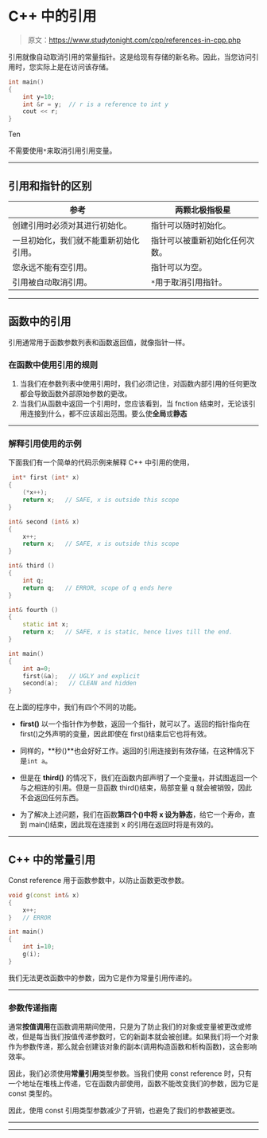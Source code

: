 # C++ 中的引用

> 原文：<https://www.studytonight.com/cpp/references-in-cpp.php>

引用就像自动取消引用的常量指针。这是给现有存储的新名称。因此，当您访问引用时，您实际上是在访问该存储。

```cpp
int main()
{ 
    int y=10;
    int &r = y;  // r is a reference to int y
    cout << r;
} 
```

Ten

不需要使用`*`来取消引用引用变量。

* * *

## 引用和指针的区别

| 参考 | 两颗北极指极星 |
| --- | --- |
| 创建引用时必须对其进行初始化。 | 指针可以随时初始化。 |
| 一旦初始化，我们就不能重新初始化引用。 | 指针可以被重新初始化任何次数。 |
| 您永远不能有空引用。 | 指针可以为空。 |
| 引用被自动取消引用。 | `*`用于取消引用指针。 |

* * *

## 函数中的引用

引用通常用于函数参数列表和函数返回值，就像指针一样。

### 在函数中使用引用的规则

1.  当我们在参数列表中使用引用时，我们必须记住，对函数内部引用的任何更改都会导致函数外部原始参数的更改。
2.  当我们从函数中返回一个引用时，您应该看到，当 fnction 结束时，无论该引用连接到什么，都不应该超出范围。要么使**全局**或**静态**

* * *

### 解释引用使用的示例

下面我们有一个简单的代码示例来解释 C++ 中引用的使用，

```cpp
 int* first (int* x)
{ 
    (*x++);
    return x;   // SAFE, x is outside this scope
}

int& second (int& x)
{ 
    x++;
    return x;   // SAFE, x is outside this scope
}

int& third ()
{ 
    int q;
    return q;   // ERROR, scope of q ends here
}

int& fourth ()
{ 
    static int x;
    return x;   // SAFE, x is static, hence lives till the end.
}

int main()
{
    int a=0;
    first(&a);   // UGLY and explicit
    second(a);   // CLEAN and hidden
} 
```

在上面的程序中，我们有四个不同的功能。

*   **first()** 以一个指针作为参数，返回一个指针，就可以了。返回的指针指向在 first()之外声明的变量，因此即使在 first()结束后它也将有效。

*   同样的，**秒()**也会好好工作。返回的引用连接到有效存储，在这种情况下是`int a`。

*   但是在 **third()** 的情况下，我们在函数内部声明了一个变量`q`，并试图返回一个与之相连的引用。但是一旦函数 third()结束，局部变量 q 就会被销毁，因此不会返回任何东西。

*   为了解决上述问题，我们在函数**第四个()**中将 x 设为**静态**，给它一个寿命，直到 main()结束，因此现在连接到 x 的引用在返回时将是有效的。

* * *

## C++ 中的常量引用

Const reference 用于函数参数中，以防止函数更改参数。

```cpp
void g(const int& x)
{ 
    x++; 
}   // ERROR

int main()
{
    int i=10;
    g(i);
}
```

我们无法更改函数中的参数，因为它是作为常量引用传递的。

* * *

### 参数传递指南

通常**按值调用**在函数调用期间使用，只是为了防止我们的对象或变量被更改或修改，但是每当我们按值传递参数时，它的新副本就会被创建。如果我们将一个对象作为参数传递，那么就会创建该对象的副本(调用构造函数和析构函数)，这会影响效率。

因此，我们必须使用**常量引用**类型参数。当我们使用 const reference 时，只有一个地址在堆栈上传递，它在函数内部使用，函数不能改变我们的参数，因为它是 const 类型的。

因此，使用 const 引用类型参数减少了开销，也避免了我们的参数被更改。

* * *

* * *